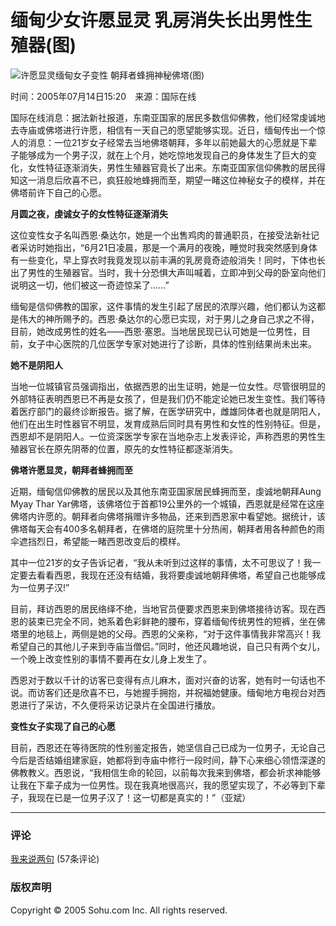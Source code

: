 # 缅甸少女许愿显灵 乳房消失长出男性生殖器(图)

![许愿显灵缅甸女子变性 朝拜者蜂拥神秘佛塔(图)](https://photocdn.sohu.com/20050714/Img226310063.jpg)

时间：2005年07月14日15:20　来源：国际在线

国际在线消息：据法新社报道，东南亚国家的居民多数信仰佛教，他们经常虔诚地去寺庙或佛塔进行许愿，相信有一天自己的愿望能够实现。近日，缅甸传出一个惊人的消息：一位21岁女子经常去当地佛塔朝拜，多年以前她最大的心愿就是下辈子能够成为一个男子汉，就在上个月，她吃惊地发现自己的身体发生了巨大的变化，女性特征逐渐消失，男性生殖器官竟长了出来。东南亚国家信仰佛教的居民得知这一消息后欣喜不已，疯狂般地蜂拥而至，期望一睹这位神秘女子的模样，并在佛塔前许下自己的心愿。

**月圆之夜，虔诚女子的女性特征逐渐消失**

这位变性女子名叫西恩·桑达尔，她是一个出售鸡肉的普通职员，在接受法新社记者采访时她指出，“6月21日凌晨，那是一个满月的夜晚，睡觉时我突然感到身体有一些变化，早上穿衣时我竟发现以前丰满的乳房竟奇迹般消失！同时，下体也长出了男性的生殖器官。当时，我十分恐惧大声叫喊着，立即冲到父母的卧室向他们说明这一切，他们被这一奇迹惊呆了……”

缅甸是信仰佛教的国家，这件事情的发生引起了居民的浓厚兴趣，他们都认为这都是伟大的神所赐予的。西恩·桑达尔的心愿已实现，对于男儿之身自己求之不得，目前，她改成男性的姓名——西恩·塞恩。当地居民现已认可她是一位男性，目前，女子中心医院的几位医学专家对她进行了诊断，具体的性别结果尚未出来。

**她不是阴阳人**

当地一位城镇官员强调指出，依据西恩的出生证明，她是一位女性。尽管很明显的外部特征表明西恩已不再是女孩了，但是我们仍不能定论她已发生变性。我们等待着医疗部门的最终诊断报告。据了解，在医学研究中，雌雄同体者也就是阴阳人，他们在出生时性器官不明显，发育成熟后同时具有男性和女性的性别特征。但是，西恩却不是阴阳人。一位资深医学专家在当地杂志上发表评论，声称西恩的男性生殖器官长在原先阴蒂的位置，原先的女性特征都逐渐消失。

**佛塔许愿显灵，朝拜者蜂拥而至**

近期，缅甸信仰佛教的居民以及其他东南亚国家居民蜂拥而至，虔诚地朝拜Aung Myay Thar Yar佛塔，该佛塔位于首都19公里外的一个城镇，西恩就是经常在这座佛塔内许愿的。朝拜者向佛塔捐赠许多物品，还来到西恩家中看望她。据统计，该佛塔每天会有400多名朝拜者，在佛塔的庭院里十分热闹，朝拜者用各种颜色的雨伞遮挡烈日，希望能一睹西恩改变后的模样。

其中一位21岁的女子告诉记者，“我从未听到过这样的事情，太不可思议了！我一定要去看看西恩，我现在还没有结婚，我将要虔诚地朝拜佛塔，希望自己也能够成为一位男子汉!”

目前，拜访西恩的居民络绎不绝，当地官员便要求西恩来到佛塔接待访客。现在西恩的装束已完全不同，她系着色彩鲜艳的腰布，穿着缅甸传统男性的短裤，坐在佛塔里的地毯上，两侧是她的父母。西恩的父亲称，“对于这件事情我非常高兴！我希望自己的其他儿子来到寺庙当僧侣。”同时，他还风趣地说，自己只有两个女儿，一个晚上改变性别的事情不要再在女儿身上发生了。

西恩对于数以千计的访客已变得有点儿麻木，面对兴奋的访客，她有时一句话也不说。而访客们还是欣喜不已，与她握手拥抱，并祝福她健康。缅甸地方电视台对西恩进行了采访，不久便将采访记录片在全国进行播放。

**变性女子实现了自己的心愿**

目前，西恩还在等待医院的性别鉴定报告，她坚信自己已成为一位男子，无论自己今后是否结婚组建家庭，她都将到寺庙中修行一段时间，静下心来细心领悟深遂的佛教教义。西恩说，“我相信生命的轮回，以前每次我来到佛塔，都会祈求神能够让我在下辈子成为一位男性。现在我真地很高兴，我的愿望实现了，不必等到下辈子，我现在已是一位男子汉了！这一切都是真实的！”（亚斌）

---

### 评论
[我来说两句](https://comment.news.sohu.com/comment/topic.jsp?id=226310060) (57条评论)

### 版权声明
Copyright © 2005 Sohu.com Inc. All rights reserved.

<!-- tcd_original_link http://news.sohu.com/20050714/n226310060.shtml -->
